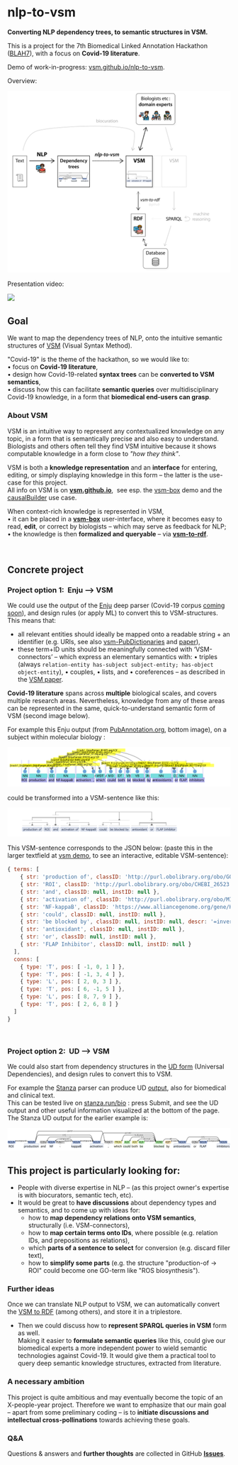 # nlp-to-vsm
**Converting NLP dependency trees, to semantic structures in VSM.**

This is a project for the 7th Biomedical Linked Annotation Hackathon ([BLAH7](https://blah7.linkedannotation.org)), with a focus on **Covid-19 literature**.

Demo of work-in-progress: [vsm.github.io/nlp-to-vsm](https://vsm.github.io/nlp-to-vsm).

Overview:

<img src="img/nlp-vsm-etc.svg">

Presentation video:

[![](http://img.youtube.com/vi/0kHWBZIL04E/0.jpg)](http://www.youtube.com/watch?v=0kHWBZIL04E "Animation: From a natural language sentence to a VSM semantic structure.")


## Goal
We want to map the dependency trees of NLP, onto the intuitive semantic structures of [VSM](https://vsm.github.io) (Visual Syntax Method).

"Covid-19" is the theme of the hackathon, so we would like to:  
• focus on **Covid-19 literature**,  
• design how Covid-19-related **syntax trees** can be **converted to VSM semantics**,  
• discuss how this can facilitate **semantic queries** over multidisciplinary Covid-19 knowledge, in a form that **biomedical end-users can grasp**.

### About VSM
VSM is an intuitive way to represent any contextualized knowledge on any topic, in a form that is semantically precise and also easy to understand. Biologists and others often tell they find VSM intuitive because it shows computable knowledge in a form close to _"how they think"_.

VSM is both a **knowledge representation** and an **interface** for entering, editing, or simply displaying knowledge in this form – the latter is the use-case for this project.  
All info on VSM is on [**vsm.github.io**](https://vsm.github.io), &nbsp;see esp. the [vsm-box](https://vsm.github.io/demo) demo and the [causalBuilder](https://mi2cast.github.io/causalBuilder) use case.

When context-rich knowledge is represented in VSM,  
• it can be placed in a [**vsm-box**](https://github.com/vsm/vsm-box) user-interface, where it becomes easy to read, **edit**, or correct by biologists – which may serve as feedback for NLP;  
• the knowledge is then **formalized and queryable** – via [**vsm-to-rdf**](https://github.com/vsm/vsm-to-rdf).


<br>

## Concrete project

### Project option 1:&nbsp; Enju –> VSM

We could use the output of the [Enju](https://mynlp.is.s.u-tokyo.ac.jp/enju) deep parser (Covid-19 corpus [coming soon](http://pubannotation.org/projects/LitCovid-sample-docs)), and design rules (or apply ML) to convert this to VSM-structures.  
This means that:
- all relevant entities should ideally be mapped onto a readable string + an identifier (e.g. URIs, see also [vsm-PubDictionaries](https://github.com/UniBioDicts/vsm-pubdictionaries) and  [paper](https://doi.org/10.37044/osf.io/gzfa8)),
- these term+ID units should be meaningfully connected with ‘VSM-connectors’ – which express an elementary semantics with: • triples (always `relation-entity has-subject subject-entity; has-object object-entity`), • couples, • lists, and • coreferences – as described in the [VSM paper](https://www.preprints.org/manuscript/202007.0486).

**Covid-19 literature** spans across **multiple** biological scales, and covers multiple research areas. Nevertheless, knowledge from any of these areas can be represented in the same, quick-to-understand semantic form of VSM (second image below).

For example this Enju output (from [PubAnnotation.org](http://www.pubannotation.org), bottom image), on a subject within molecular biology :

<img src="img/enju.svg">

could be transformed into a VSM-sentence like this:

<img src="img/vsm.svg">


<br>

This VSM-sentence corresponds to the JSON below: (paste this in the larger textfield at [vsm demo](https://vsm.github.io/demo), to see an interactive, editable VSM-sentence):
<!-- Maybe someday this link will autofill it: https://vsm.github.io/demo?v=%7B%20terms%3A%20%5B%0A%20%20%20%20%7B%20str%3A%20%27production%20of%27%2C%20style%3A%20%27i11-13%27%2C%20classID%3A%20null%2C%20instID%3A%20null%20%7D%2C%0A%20%20%20%20%7B%20str%3A%20%27ROI%27%2C%20classID%3A%20null%2C%20instID%3A%20null%20%7D%2C%0A%20%20%20%20%7B%20str%3A%20%27and%27%2C%20classID%3A%20null%2C%20instID%3A%20null%2C%20descr%3A%20%27a%20set%20of%20items%27%20%7D%2C%0A%20%20%20%20%7B%20str%3A%20%27activation%20of%27%2C%20style%3A%20%27i10-13%27%2C%20classID%3A%20null%2C%20instID%3A%20null%20%7D%2C%0A%20%20%20%20%7B%20str%3A%20%27NF-kappaB%27%2C%20classID%3A%20null%2C%20instID%3A%20null%20%7D%2C%0A%20%20%20%20%7B%20str%3A%20%27could%27%2C%20classID%3A%20null%2C%20instID%3A%20null%20%7D%2C%0A%20%20%20%20%7B%20str%3A%20%27be%20blocked%20by%27%2C%20classID%3A%20null%2C%20instID%3A%20null%2C%20descr%3A%20%27%3D%5C%27is%20blocked%20by%5C%27%2C%20%3Dinverse%20of%20%5C%27blocks%5C%27%20or%20%5C%27blocking%20activity%5C%27%27%20%7D%2C%0A%20%20%20%20%7B%20str%3A%20%27antioxidant%27%2C%20classID%3A%20null%2C%20instID%3A%20null%20%7D%2C%0A%20%20%20%20%7B%20str%3A%20%27or%27%2C%20classID%3A%20null%2C%20instID%3A%20null%20%7D%2C%0A%20%20%20%20%7B%20str%3A%20%27FLAP%20Inhibitor%27%2C%20classID%3A%20null%2C%20instID%3A%20null%20%7D%0A%20%20%5D%2C%0A%20%20conns%3A%20%5B%0A%20%20%20%20%7B%20type%3A%20%27T%27%2C%20pos%3A%20%5B%20-1%2C%200%2C%201%20%5D%20%7D%2C%0A%20%20%20%20%7B%20type%3A%20%27T%27%2C%20pos%3A%20%5B%20-1%2C%203%2C%204%20%5D%20%7D%2C%0A%20%20%20%20%7B%20type%3A%20%27L%27%2C%20pos%3A%20%5B%202%2C%200%2C%203%20%5D%20%7D%2C%0A%20%20%20%20%7B%20type%3A%20%27T%27%2C%20pos%3A%20%5B%206%2C%20-1%2C%205%20%5D%20%7D%2C%0A%20%20%20%20%7B%20type%3A%20%27L%27%2C%20pos%3A%20%5B%208%2C%207%2C%209%20%5D%20%7D%2C%0A%20%20%20%20%7B%20type%3A%20%27T%27%2C%20pos%3A%20%5B%202%2C%206%2C%208%20%5D%20%7D%0A%20%20%5D%0A%7D -->
```javascript
{ terms: [
    { str: 'production of', classID: 'http://purl.obolibrary.org/obo/GO_1903409', style: 'i11-13', instID: null },
    { str: 'ROI', classID: 'http://purl.obolibrary.org/obo/CHEBI_26523', instID: null },
    { str: 'and', classID: null, instID: null },
    { str: 'activation of', classID: 'http://purl.obolibrary.org/obo/MI_2235', style: 'i10-13', instID: null },
    { str: 'NF-kappaB', classID: 'https://www.alliancegenome.org/gene/HGNC:7794', instID: null },
    { str: 'could', classID: null, instID: null },
    { str: 'be blocked by', classID: null, instID: null, descr: '=inverse of \'blocks\' or \'blocking activity\'' },
    { str: 'antioxidant', classID: null, instID: null },
    { str: 'or', classID: null, instID: null },
    { str: 'FLAP Inhibitor', classID: null, instID: null }
  ],
  conns: [
    { type: 'T', pos: [ -1, 0, 1 ] },
    { type: 'T', pos: [ -1, 3, 4 ] },
    { type: 'L', pos: [ 2, 0, 3 ] },
    { type: 'T', pos: [ 6, -1, 5 ] },
    { type: 'L', pos: [ 8, 7, 9 ] },
    { type: 'T', pos: [ 2, 6, 8 ] }
  ]
}
```

<br>

### Project option 2:&nbsp; UD –> VSM

We could also start from dependency structures in the [UD form](https://universaldependencies.org/introduction.html) (Universal Dependencies), and design rules to convert this to VSM.

For example the [Stanza](https://stanfordnlp.github.io/stanza) parser can produce UD [output](https://stanfordnlp.github.io/stanza/depparse.html#accessing-syntactic-dependency-information), also for biomedical and clinical text.  
This can be tested live on [stanza.run/bio](http://stanza.run/bio) : press Submit, and see the UD output and other useful information visualized at the bottom of the page.  
The Stanza UD output for the earlier example is:

<img src="img/ud.svg">


<br>

## This project is particularly looking for:

- People with diverse expertise in NLP – (as this project owner's expertise is with biocurators, semantic tech, etc).
- It would be great to **have discussions** about dependency types and semantics, and to come up with ideas for:
  - how to **map dependency relations onto VSM semantics**, structurally (i.e. VSM-connectors),
  - how to **map certain terms onto IDs**, where possible (e.g. relation IDs, and prepositions as relations),
  - which **parts of a sentence to select** for conversion (e.g. discard filler text),
  - how to **simplify some parts** (e.g. the structure "production-of &rarr; ROI" could become one GO-term like "ROS biosynthesis").


### Further ideas

Once we can translate NLP output to VSM, we can automatically convert the [VSM to RDF](https://github.com/vsm/vsm-to-rdf) (among others), and store it in a triplestore.

- Then we could discuss how to **represent SPARQL queries in VSM** form as well.  
Making it easier to **formulate semantic queries** like this, could give our biomedical experts a more independent power to wield semantic technologies against Covid-19. It would give them a practical tool to query deep semantic knowledge structures, extracted from literature.


### A necessary ambition

This project is quite ambitious and may eventually become the topic of an X-people-year project. Therefore we want to emphasize that our main goal – apart from some preliminary coding – is to **initiate discussions and intellectual cross-pollinations** towards achieving these goals.


### Q&amp;A

Questions &amp; answers and **further thoughts** are collected in GitHub [**Issues**](https://github.com/vsm/nlp-to-vsm/issues).
